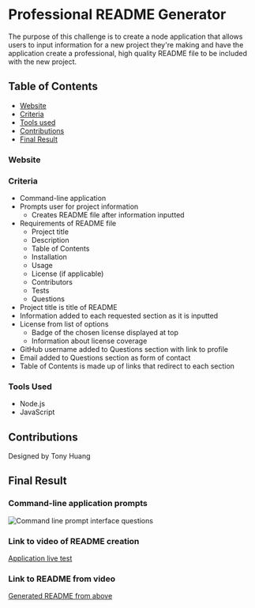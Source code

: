 # Professional README Generator
The purpose of this challenge is to create a node application that allows users to input information for a new project they're making and have the application create a professional, high quality README file to be included with the new project.

## Table of Contents
* [Website](#Website)
* [Criteria](#Criteria)
* [Tools used](#Tools-used)
* [Contributions](#Contributions)
* [Final Result](#Final-Result)

### Website

### Criteria
* Command-line application
* Prompts user for project information
    * Creates README file after information inputted 
* Requirements of README file
    * Project title
    * Description
    * Table of Contents
    * Installation
    * Usage
    * License (if applicable)
    * Contributors
    * Tests
    * Questions
* Project title is title of README
* Information added to each requested section as it is inputted
* License from list of options
    * Badge of the chosen license displayed at top
    * Information about license coverage
* GitHub username added to Questions section with link to profile
* Email added to Questions section as form of contact
* Table of Contents is made up of links that redirect to each section

### Tools Used
* Node.js
* JavaScript

## Contributions
Designed by Tony Huang

## Final Result
### Command-line application prompts
<img src='' alt='Command line prompt interface questions'/>

### Link to video of README creation
<a href='#' target='_blank'>Application live test</a>

### Link to README from video
<a href='#' target='_blank'>Generated README from above</a>
